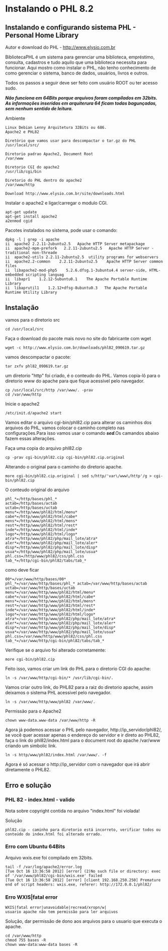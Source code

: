 # Instalando o PHL 8.2
## Instalando e configurando sistema PHL - Personal Home Library

Autor e download do PHL - http://www.elysio.com.br

BibliotecaPHL é um sistema para gerenciar uma biblioteca, empréstimo, consulta, cadastros e tudo aquilo que uma biblioteca necessita para funcionar. Aqui mostro como instalar o PHL, não tenho conhecimento de como gerenciar o sistema, banco de dados, usuários, livros e outros.

Todos os passos a seguir deve ser feito com usuário ROOT ou ter acesso sudo.

***Não funciona em 64Bits porque arquivos foram compilados em 32bits.
As informações inseridas em arquiterura 64 ficam todas bagunçadas,
sem nenhum sentido de leitura.***

Ambiente
```
Linux Debian Lenny Arquitetura 32Bits ou 686.
Apache2 e PHL82

Diretório que vamos usar para descompactar o tar.gz do PHL
/usr/local/src/

Diretorio padrao Apache2, Document Root  
/var/www

Diretorio CGI do apache2
/usr/lib/cgi/bin

Diretorio do PHL dentro do apache2
/var/www/http

Download http://www.elysio.com.br/site/downloads.html
```

Instalar o apache2 e ligar/carregar o modulo CGI.
```
apt-get update
apt-get install apache2
a2enmod cgid
```

Pacotes instalados no sistema, pode usar o comando:
```
dpkg -l | grep -i apache
ii  apache2 2.2.11-2ubuntu2.5   Apache HTTP Server metapackage
ii  apache2-mpm-prefork   2.2.11-2ubuntu2.5   Apache HTTP Server - traditional non-threade
ii  apache2-utils 2.2.11-2ubuntu2.5  utility programs for webservers
ii  apache2.2-common    2.2.11-2ubuntu2.5    Apache HTTP Server common files
ii  libapache2-mod-php5    5.2.6.dfsg.1-3ubuntu4.4 server-side, HTML-embedded scripting languag
ii  libapr1    1.2.12-5ubuntu0.1    The Apache Portable Runtime Library
ii  libaprutil1    1.2.12+dfsg-8ubuntu0.3   The Apache Portable Runtime Utility Library
```

## Instalação
vamos para o diretorio src
```
cd /usr/local/src
```

Faça o download do pacote mais novo no site do fabricante com wget
```
wget -c http://www.elysio.com.br/downloads/phl82_090619.tar.gz
```

vamos descompactar o pacote:
```
tar zxfv phl82_090619.tar.gz
```

um diretorio "http" foi criado, é o conteudo do PHL. Vamos copia-lô  para o diretorio www do apache para que fique acessivel pelo navegador.
```
cp /usr/local/src/http /var/www/. -prav
cd /var/www/http
```

Inicie o apache2
```
/etc/init.d/apache2 start
```

Vamos editar o arquivo cgi-bin/phl82.cip para alterar os caminhos dos arquivos do PHL, vamos colocar o caminho completo nas configurações.Para isso vamos usar o comando ***sed***.Os camandos abaixo fazem essas  alterações.

Faça uma copia do arquivo phl82.cip
```
cp -prav cgi-bin/phl82.cip cgi-bin/phl82.cip.original
```

Alterando o original para o caminho do diretorio apache.
```
more cgi-bin/phl82.cip.original | sed s/http/'var\/www\/http'/g > cgi-bin/phl82.cip
```

O conteudo original do arquivo
```
phl_*=/http/bases/phl_*
actab=/http/bases/actab
uctab=/http/bases/uctab
menu*=/http/www/phl82/html/menu*
cabe*=/http/www/phl82/html/cabe*
mens*=/http/www/phl82/html/mens*
rest*=/http/www/phl82/html/rest*
inde*=/http/www/phl82/html/inde*
logo*=/http/www/phl82/html/logo*
atra*=/http/www/phl82/php/mail_lote/atra*
aler*=/http/www/phl82/php/mail_lote/aler*
disp*=/http/www/phl82/php/mail_lote/disp*
usua*=/http/www/phl82/php/mail_lote/usua*
phl.css=/http/www/phl82/css/phl.css
tab_*=/http/cgi-bin/phl82/tabs/tab_*
```

como deve ficar
```
00*=/var/www/http/bases/00*
phl_*=/var/www/http/bases/phl_* actab=/var/www/http/bases/actab
uctab=/var/www/http/bases/uctab
menu*=/var/www/http/www/phl82/html/menu*
cabe*=/var/www/http/www/phl82/html/cabe*
mens*=/var/www/http/www/phl82/html/mens*
rest*=/var/www/http/www/phl82/html/rest*
inde*=/var/www/http/www/phl82/html/inde*
logo*=/var/www/http/www/phl82/html/logo*
atra*=/var/www/http/www/phl82/php/mail_lote/atra*
aler*=/var/www/http/www/phl82/php/mail_lote/aler*
disp*=/var/www/http/www/phl82/php/mail_lote/disp*
usua*=/var/www/http/www/phl82/php/mail_lote/usua*
phl.css=/var/www/http/www/phl82/css/phl.css
tab_*=/var/www/http/cgi-bin/phl82/tabs/tab_*
```

Verifique se o arquivo foi alterado corretamente:
```
more cgi-bin/phl82.cip
```

Feito isso, vamos criar um link do PHL para o diretorio CGI do apache:
```
ln -s /var/www/http/cgi-bin/* /usr/lib/cgi-bin/.
```

Vamos criar outro link, do PHL82 para a raiz do diretorio apache, assim deixamos o sistema PHL acessivel pelo navegador.
```
ln -s /var/www/http/www/phl82 /var/www/.
```

Permissão para o Apache2
```
chown www-data.www-data /var/www/http -R
```

Agora já podemos acessar o PHL pelo navegador, http://ip_servidor/phl82/, se você quer acessar apenas o endereço do servidor e ir direto ao PHL82, faça o link do phl82/index.html para o document root do apache /var/www criando um simbolic link.
```
ln -s http/www/phl82/index.html /var/www/. -f
```

Agora é só acessar o http://ip_servidor com o navegador que irá abrir diretamente o PHL82.

## Erro e solução
### PHL 82 - index.html - valido
Nota sobre copyright contida no arquivo "index.html" foi violada!

Solução
```
phl82.cip - caminho para diretorio está incorreto, verificar todos ou conteúdo do index.html foi alterado errado.
```

### Erro com Ubuntu 64Bits
Arquivo wxis.exe foi compilado em 32bits.
```
tail -f /var/log/apache2/error.log 
[Tue Oct 16 13:36:58 2012] [error] (2)No such file or directory: exec of '/var/www/phl82/cgi-bin/wxis.exe' failed
[Tue Oct 16 13:36:58 2012] [error] [client 192.168.250.250] Premature end of script headers: wxis.exe, referer: http://172.0.0.1/phl82/
```

### Erro WXIS|fatal error
```
WXIS|fatal error|unavoidable|recread/xropn/w| 
usuario apache não tem permissão para ler arquivos
```

Solução, dar permissão de dono aos arquivos para o usuario que executa o apache.
```
cd /var/www/http
chmod 755 bases -R
chown www-data:www-data bases -R
```
